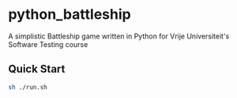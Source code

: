 # python_battleship
A simplistic Battleship game written in Python for Vrije Universiteit's Software Testing course

## Quick Start

```zsh
sh ./run.sh
```
